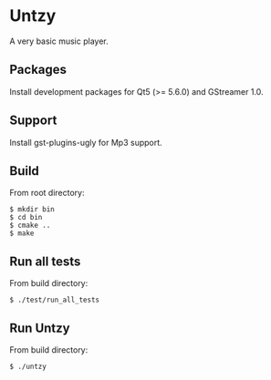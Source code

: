 # Untzy
A very basic music player.

## Packages
Install development packages for Qt5 (>= 5.6.0) and GStreamer 1.0.

## Support
Install gst-plugins-ugly for Mp3 support.

## Build
From root directory:

    $ mkdir bin
    $ cd bin
    $ cmake ..
    $ make

## Run all tests
From build directory:

    $ ./test/run_all_tests

## Run Untzy
From build directory:

    $ ./untzy
